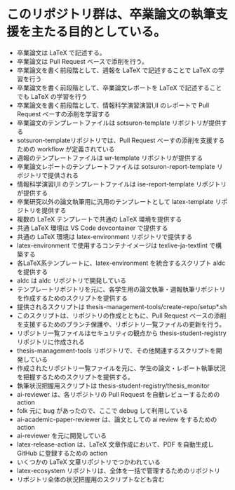 # このリポジトリ群は、卒業論文の執筆支援を主たる目的としている。
- 卒業論文は LaTeX で記述する。
- 卒業論文は Pull Request ベースで添削を行う。
- 卒業論文を書く前段階として、週報を LaTeX で記述することで LaTeX の学習を行う
- 卒業論文を書く前段階として、卒業論文レポートを LaTeX で記述することでも LaTeX の学習を行う
- 卒業論文を書く前段階として、情報科学演習演習I,II のレポートで Pull Request べーすの添削を学習する
- 卒業論文のテンプレートファイルは sotsuron-template リポジトリが提供する
 - sotsuron-templateリポジトリでは、Pull Request べーすの添削を支援するための workflow が定義されている
- 週報のテンプレートファイルは wr-template リポジトリが提供する
- 卒業論文レポートのテンプレートファイルは sotsuron-report-template リポジトリで提供される
- 情報科学演習I,II のテンプレートファイルは ise-report-template リポジトリが提供する
- 卒業研究以外の論文執筆用に汎用のテンプレートとして latex-template リポジトリを提供する
- 複数の LaTeX テンプレートで共通の LaTeX 環境を提供する
 - 共通 LaTeX 環境は VS Code devcontainer で提供する
  - 共通の LaTeX 環境は latex-environment リポジトリで提供する
  - latex-environment で使用するコンテナイメージは texlive-ja-textlint で構築する
  - 各LaTeX系テンプレートに、latex-environment を統合するスクリプト aldc を提供する
  - aldc は aldc リポジトリで開発している
- テンプレートリポジトリを元に、各学生用の論文執筆・週報執筆リポジトリを作成するためのスクリプトを提供する
 - 提供されるスクリプトは thesis-management-tools/create-repo/setup*.sh
  - このスクリプトは、リポジトリの作成とともに、Pull Request ベースの添削を支援するためのブランチ保護や、リポジトリ一覧ファイルの更新を行う。
  - リポジトリ一覧ファイルはセキュリティの観点から thesis-student-registry リポジトリに作成される
 - thesis-management-tools リポジトリで、その他関連するスクリプトを開発している
- 作成されたリポジトリ一覧ファイルを元に、学生の論文・レポート執筆状況を把握するためのスクリプトを提供する。
 - 執筆状況把握用スクリプトは thesis-student-registry/thesis_monitor
- ai-reviewer は、各リポジトリの Pull Request を自動レビューするための action
 - folk 元に bug があったので、ここで debug して利用している
- ai-academic-paper-reviewer は、論文としての ai review をするための action
 - ai-reviewer を元に開発している
- latex-release-action は、LaTeX 文章作成において、PDF を自動生成し GitHub に登録するための action
 - いくつかの LaTeX 文章リポジトリでつかわれている
- latex-ecosystem リポジトリは、全体を一括で管理するためのリポジトリ
 - リポジトリ全体の状況把握用のスクリプトなども含む
